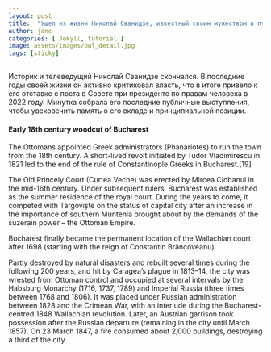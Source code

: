 ```yaml
---
layout: post
title:  "Ушел из жизни Николай Сванидзе, известный своим мужеством в публичных спорах с Путиным."
author: jane
categories: [ Jekyll, tutorial ]
image: assets/images/owl_detail.jpg
tags: [sticky]
---
```


Историк и телеведущий Николай Сванидзе скончался. В последние годы своей жизни он активно критиковал власть, что в итоге привело к его отставке с поста в Совете при президенте по правам человека в 2022 году. Минутка собрала его последние публичные выступления, чтобы увековечить память о его вкладе и принципиальной позиции.

#### Early 18th century woodcut of Bucharest

The Ottomans appointed Greek administrators (Phanariotes) to run the town from the 18th century. A short-lived revolt initiated by Tudor Vladimirescu in 1821 led to the end of the rule of Constantinople Greeks in Bucharest.[19]

The Old Princely Court (Curtea Veche) was erected by Mircea Ciobanul in the mid-16th century. Under subsequent rulers, Bucharest was established as the summer residence of the royal court. During the years to come, it competed with Târgoviște on the status of capital city after an increase in the importance of southern Muntenia brought about by the demands of the suzerain power – the Ottoman Empire.

Bucharest finally became the permanent location of the Wallachian court after 1698 (starting with the reign of Constantin Brâncoveanu).

Partly destroyed by natural disasters and rebuilt several times during the following 200 years, and hit by Caragea’s plague in 1813–14, the city was wrested from Ottoman control and occupied at several intervals by the Habsburg Monarchy (1716, 1737, 1789) and Imperial Russia (three times between 1768 and 1806). It was placed under Russian administration between 1828 and the Crimean War, with an interlude during the Bucharest-centred 1848 Wallachian revolution. Later, an Austrian garrison took possession after the Russian departure (remaining in the city until March 1857). On 23 March 1847, a fire consumed about 2,000 buildings, destroying a third of the city.